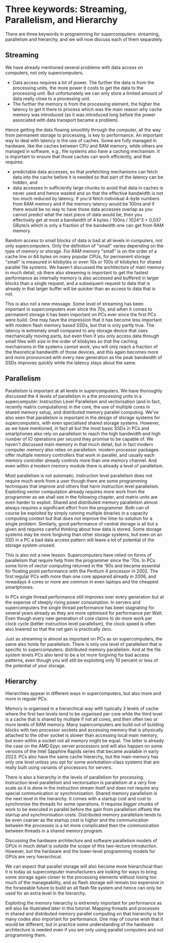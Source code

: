# Three keywords: Streaming, Parallelism, and Hierarchy

There are three keywords in programming for supercomputers: streaming, parallelism and hierarchy,
and we will now discuss each of them separately.


## Streaming

We have already mentioned several problems with data access on computers, not only supercomputers.

*   Data access requires a lot of power. The further the data is from the processing units, the
    more power it costs to get the data to the processing unit. But unfortunately we can only
    store a limited amount of data really close to a processing unit.
*   The further the memory is from the processing element, the higher the latency to get it 
    there to process which was the main reason why cache memory was introduced (as it was introduced
    long before the power associated with data transport became a problem).

Hence getting the data flowing smoothly through the computer, all the way from permanent storage
to processing, is key to performance.
An important way to deal with latency is the use of caches. Some are fully managed in hardware,
like the caches between CPU and RAM memory, while others are managed in software, e.g., file
systems also have a caching mechanism.
It is important to ensure that those caches can work efficiently, and that requires:

*   predictable data accesses, so that prefetching mechanisms can fetch data into the cache
    before it is needed so that part of the latency can be hidden, and
*   data accesses in sufficiently large chunks to avoid that data in caches is never used and
    hence wasted and so that the effective bandwidth is not too much reduced by latency.
    If you'd fetch individual 4-byte numbers from RAM memory and if the memory latency would
    be 100ns and if there would be no way to have those data accesses overlap as you cannot
    predict what the next piece of data would be, then you effectively get at most a bandwidth of
    4 bytes / 100ns / 1024^3 = 0,037 GByte/s which is only a fraction of the bandwidth 
    one can get from RAM memory. 

Random access to small blocks of data is bad at all levels in computers, not only supercomputers. 
Only the definition of "small" varies depending on the type of memory or storage. For RAM memory
"small" is on the order of a cache line or 64 bytes on many popular CPUs, for permanent storage
"small" is measured in kilobytes or even 10s or 100s of kilobytes for shared parallel file systems.
We haven't discussed the architecture of main memory in much detail, ub there also streaming is 
important to get the fastest performance as internally memory is also accessed and buffered in
larger blocks than a single request, and a subsequent request to data that is already in that 
larger buffer will be quicker than an access to data that is not.

This is also not a new message. Some level of streaming has been important in supercomputers ever
since the 70s, and when it comes to permanent storage it has been important on PCs ever since the 
first PCs were build. One may have the impression that it has become less important with modern
flash memory based SSDs, but that is only partly true. The latency is extremely small compared to
any storage device that uses mechanically moving parts, but even then if you only access data
through small files with size in the order of kilobytes so that the caching mechanisms in file
systems cannot work, you will only reach a fraction of the theoretical bandwidth of those 
devices, and this again becomes more and more pronounced with every new generation as the 
peak bandwidth of SSDs improves quickly while the latency stays about the same. 


## Parallelism

Parallelism is important at all levels in supercomputers.
We have thoroughly discussed the 4 levels of parallelism in a the processing units in a supercomputer:
Instruction Level Parallelism and vectorisation (and in fact, recently matrix computations) in the
core, the use of multiple cores in shared memory setup, and distributed memory parallel computing.
We've also seen that parallelism is important in the design of storage systems for supercomputers,
with even specialised shared storage systems. However, as we have mentioned, in fact all but the
most basic SSDs in PCs and smartphones also rely on parallelism to reach the high bandwidth 
and high number of IO operations per second they promise to be capable of.
We haven't discussed main memory in that much detail, but in fact modern computer memory also
relies on parallelism. modern processor packages offer multiple memory controllers that work
in parallel, and usually each memory controller already controls more than one memory channel.
And even within a modern memory module there is already a level of parallelism.

Most parallelism is not automatic. Instruction level parallelism does not require much work
from a user though there are some programming techniques that improve and others that harm
instruction level parallelism. Exploiting vector computation already requires more work from
the programmer as we shall see in the following chapter, and matrix units are even harder to exploit.
Shared and distributed memory parallelism almost always requires a significant effort from the
programmer. Both can of course be exploited by simply running multiple binaries in a capacity
computing context but that does not improve the time-to-solution for a single problem.
Similarly, good performance of central storage is all but a given and requires careful
thinking about how data is stored. Some storage systems may be more forgiving than other
storage systems, but even on an SSD in a PC a bad data access pattern will leave a lot
of potential of the storage system unused.

This is also not a new lesson. Supercomputers have relied on forms of parallelism that require
help from the programmer since the '70s. In PCs some form of vector computing returned in the '90s
and became essential for floating point performance with the Pentium 4 processor in 2002. 
The first regular PCs with more than one core appeared already in 2006, and nowadays 4 cores or more
are common in even laptops and the cheapest smartphones.

In PCs single thread performance still improves over every generation but at the expense of steeply
rising power consumption. In servers and supercomputers the single thread performance has been 
stagnating for several years already as they are more optimised for performance per Watt. Even though
every new generation of core claims to do more work per clock cycle (better instruction level parallelism), 
the clock speed is often also lowered so that the net gain is practically zero.

Just as streaming is almost as important on PCs as on supercomputers, the same also holds for parallelism. 
There is only one level of parallelism that is specific to supercomputers: distributed memory parallelism.
And at the file system levels PCs also tend to be a lot more forgiving for bad access patterns, even though
you will still be exploiting only 10 percent or less of the potential of your storage.


## Hierarchy

Hierarchies appear in different ways in supercomputers, but also more and more in regular PCs.

Memory is organised in a hierarchical way with typically 3 levels of cache where the first two
levels tend to be organised per core while the third level is a cache that is shared by multiple
if not all cores, and then often two or more levels of RAM memory. Many supercomputers are build
out of building blocks with two processor sockets and accessing memory that is physically attached
to the other socket is slower than accessing local main memory, but even within a socket not all
memory might be equal. The latter is already the case on the AMD Epyc server processors and will
also happen on some versions of the Intel Sapphire Rapids series that became available in early
2023. PCs also have the same cache hierarchy, but the main memory has only one level unless you
opt for some workstation-class systems that are really built using variants of processors for servers.


There is also a hierarchy in the levels of parallelism for processing. Instruction level parallelism
and vectorisation is parallelism at a very fine scale as it is done in the instruction stream itself
and does not require any special communication or synchronisation. Shared memory parallelism is 
the next level in the hierarchy. It comes with a startup cost and cost to synchronise the threads
for some operations. It requires bigger chunks of work to be executed in parallel before the gain
from parallelism offsets the startup and synchronisation costs. Distributed memory parallelism tends
to be even coarser as the startup cost is higher and the communication between the processes
is a lot more complicated then the communication between threads in a shared memory program.

Discussing the hardware architecture and software parallelism models of GPUs in much detail is 
outside the scope of this two-lecture introduction. However, bot the hardware and the lower-level
programming models for GPUs are very hierarchical.

We can expect that parallel storage will also become more hierarchical than it is today as 
supercomputer manufacturers are looking for ways to bring some storage again closer to the
processing elements without losing too much of the manageability, and as flash storage
will remain too expensive in the forseeable future to build an all flash file system
and hence can only be used for an extra level in the hierarchy.

Exploiting the memory hierarchy is extremely important for performance as will also be
illustrated later in this tutorial. Mapping threads and processes in shared and distributed
memory parallel computing on that hierarchy is for many codes also important for performance.
One may of course wish that it would be different, but in practice some understanding of the
hardware architecture is needed even if you are only using parallel computers and not programming
them.


